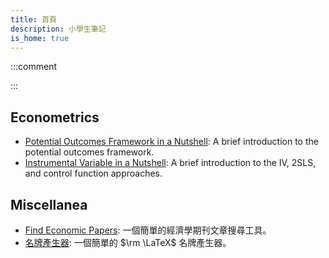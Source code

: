 ```yaml
---
title: 首頁
description: 小學生筆記
is_home: true
---
```



:::comment
<script src="js/confucius-said.js"></script>
<div class="analects-header">
<div id="analects-chapter"></div>
<div class="analects-controls">
<btn onclick="previous_verse()" title="Previous verse"><i class="fa-solid fa-arrow-left"></i></btn> <btn onclick="next_verse()" title="Next verse"><i class="fa-solid fa-arrow-right"></i></btn> <btn onclick="confucius_said()" title="Random verse"><i class="fa-solid fa-arrow-rotate-right"></i></btn> <btn title="Jesse C. Chen is credited with creating this widget."><i class="fa-solid fa-circle-info"></i></btn>
</div>
</div>
<p id="analects-verse"></p>
:::

## Econometrics

- [Potential Outcomes Framework in a Nutshell](posts/potential-outcomes-nutshell.html): A
  brief introduction to the potential outcomes framework.
- [Instrumental Variable in a Nutshell](posts/iv-nutshell.html): A brief introduction to the IV, 2SLS, and control function approaches.

## Miscellanea

- [Find Economic Papers](https://cccc0423.github.io/find-economic-papers/):
一個簡單的經濟學期刊文章搜尋工具。
- [名牌產生器](posts/name-tag.html): 一個簡單的 $\rm \LaTeX$ 名牌產生器。
